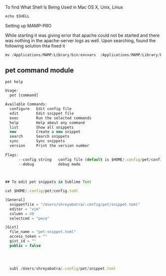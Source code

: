 To find What Shell Is Being Used in Mac OS X, Unix, Linux
```javascript
echo $SHELL
```


Setting up MAMP-PRO

While starting it was giving error that apache could not be started and there was nothing in the apache-server logs as well.
Upon searching, found the following solution thta fixed it

```javascript
mv /Applications/MAMP/Library/bin/envvars  /Applications/MAMP/Library/bin/_envvars
```




## pet command module

````javascript
pet help

Usage:
  pet [command]

Available Commands:
  configure   Edit config file
  edit        Edit snippet file
  exec        Run the selected commands
  help        Help about any command
  list        Show all snippets
  new         Create a new snippet
  search      Search snippets
  sync        Sync snippets
  version     Print the version number
  
Flags:
      --config string   config file (default is $HOME/.config/pet/config.toml)
      --debug           debug mode
      


## To edit pet snippets in Sublime Text

cat $HOME/.config/pet/config.toml

[General]
  snippetfile = "/Users/shreyabatra/.config/pet/snippet.toml"
  editor = "vim"
  column = 40
  selectcmd = "peco"

[Gist]
  file_name = "pet-snippet.toml"
  access_token = ""
  gist_id = ""
  public = false
  
  
  
  
  subl /Users/shreyabatra/.config/pet/snippet.toml
  
 
